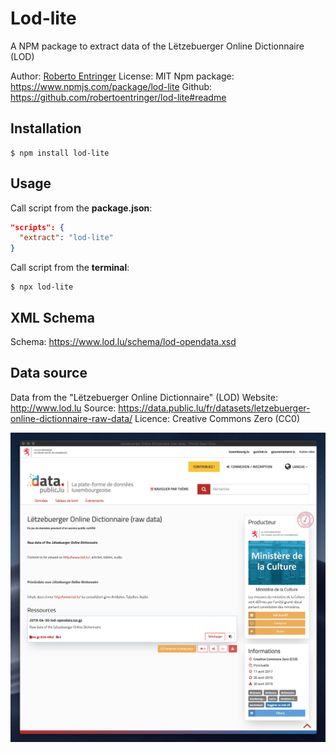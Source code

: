 # Lod-lite

A NPM package to extract data of the Lëtzebuerger Online Dictionnaire (LOD)

Author: [Roberto Entringer](https://robertoentringer.com)
License: MIT
Npm package: https://www.npmjs.com/package/lod-lite
Github: https://github.com/robertoentringer/lod-lite#readme

## Installation

```shell
$ npm install lod-lite
```

## Usage

Call script from the **package.json**:

```json
"scripts": {
  "extract": "lod-lite"
}
```

Call script from the **terminal**:

```shell
$ npx lod-lite
```

## XML Schema
Schema: https://www.lod.lu/schema/lod-opendata.xsd

## Data source

Data from the "Lëtzebuerger Online Dictionnaire" (LOD)
Website: http://www.lod.lu
Source: https://data.public.lu/fr/datasets/letzebuerger-online-dictionnaire-raw-data/
Licence: Creative Commons Zero (CC0)

[![screenshot.png](screenshot.png)](https://data.public.lu/fr/datasets/letzebuerger-online-dictionnaire-raw-data/)
